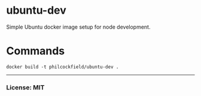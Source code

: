 # ubuntu-dev
Simple Ubuntu docker image setup for node development.

# Commands

    docker build -t philcockfield/ubuntu-dev .


---
### License: MIT
